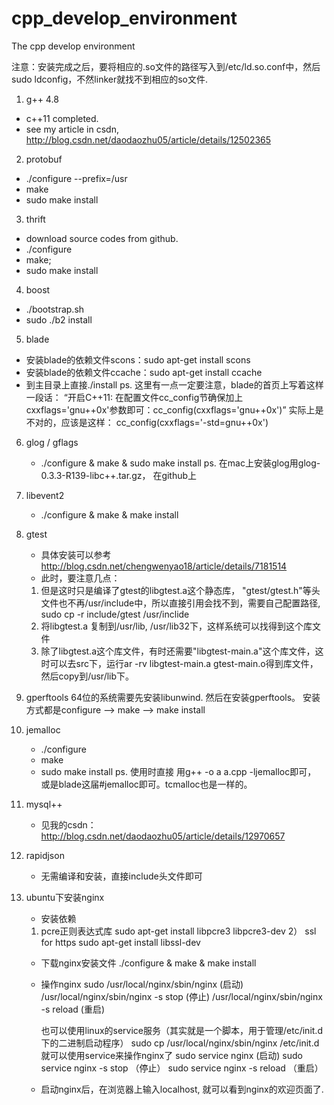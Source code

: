 cpp_develop_environment
=======================

The cpp develop environment

注意：安装完成之后，要将相应的.so文件的路径写入到/etc/ld.so.conf中，然后sudo ldconfig，不然linker就找不到相应的so文件.

1. g++ 4.8
  * c++11 completed.
  * see my article in csdn, http://blog.csdn.net/daodaozhu05/article/details/12502365

2. protobuf
  * ./configure --prefix=/usr
  * make
  * sudo make install

3. thrift
  *  download source codes from github.
  *  ./configure
  *  make;
  *  sudo make install

4. boost
  * ./bootstrap.sh
  * sudo ./b2 install

5. blade
  * 安装blade的依赖文件scons：sudo apt-get install scons
  * 安装blade的依赖文件ccache：sudo apt-get install ccache
  * 到主目录上直接./install
  ps. 这里有一点一定要注意，blade的首页上写着这样一段话：
      “开启C++11: 在配置文件cc_config节确保加上cxxflags='gnu++0x'参数即可：cc_config(cxxflags='gnu++0x')”
      实际上是不对的，应该是这样： cc_config(cxxflags='-std=gnu++0x')

6. glog / gflags
    * ./configure & make & sudo make install
  ps. 在mac上安装glog用glog-0.3.3-R139-libc++.tar.gz， 在github上
7. libevent2
    * ./configure & make & make install
8. gtest
   * 具体安装可以参考 http://blog.csdn.net/chengwenyao18/article/details/7181514
   * 此时，要注意几点：
    1. 但是这时只是编译了gtest的libgtest.a这个静态库， "gtest/gtest.h"等头文件也不再/usr/include中，所以直接引用会找不到，需要自己配置路径, sudo cp -r include/gtest /usr/inclide
    2. 将libgtest.a 复制到/usr/lib, /usr/lib32下，这样系统可以找得到这个库文件
    3. 除了libgtest.a这个库文件，有时还需要"libgtest-main.a"这个库文件，这时可以去src下，运行ar -rv libgtest-main.a gtest-main.o得到库文件，然后copy到/usr/lib下。

9. gperftools
   64位的系统需要先安装libunwind. 然后在安装gperftools。 安装方式都是configure --> make --> make install

10. jemalloc
    * ./configure
    * make
    * sudo make install
    ps. 使用时直接 用g++ -o a a.cpp -ljemalloc即可， 或是blade这届#jemalloc即可。tcmalloc也是一样的。
11. mysql++
    * 见我的csdn：http://blog.csdn.net/daodaozhu05/article/details/12970657

12. rapidjson
    * 无需编译和安装，直接include头文件即可

13. ubuntu下安装nginx
    * 安装依赖
    1) pcre正则表达式库
          sudo apt-get install libpcre3 libpcre3-dev
    2） ssl  for https
        sudo apt-get install libssl-dev
    * 下载nginx安装文件
       ./configure & make & make install
    * 操作nginx
      sudo /usr/local/nginx/sbin/nginx    (启动)
      /usr/local/nginx/sbin/nginx -s stop (停止)
      /usr/local/nginx/sbin/nginx -s reload (重启)

      也可以使用linux的service服务（其实就是一个脚本，用于管理/etc/init.d下的二进制启动程序）
       sudo cp /usr/local/nginx/sbin/nginx /etc/init.d
      就可以使用service来操作nginx了
      sudo service nginx   (启动)
      sudo service nginx -s stop  （停止）
      sudo service nginx -s reload  （重启）

    * 启动nginx后，在浏览器上输入localhost, 就可以看到nginx的欢迎页面了.
